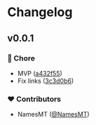 # Changelog


## v0.0.1


### 🏡 Chore

- MVP ([a432f55](https://github.com/namesmt/utils-lambda/commit/a432f55))
- Fix links ([3c3d0b6](https://github.com/namesmt/utils-lambda/commit/3c3d0b6))

### ❤️ Contributors

- NamesMT ([@NamesMT](http://github.com/NamesMT))

